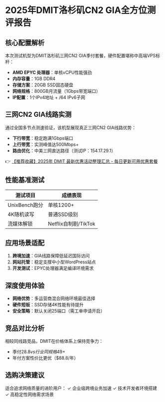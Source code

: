 # 2025年DMIT洛杉矶CN2 GIA全方位测评报告

## 核心配置解析
本次测试机型为DMIT洛杉矶三网CN2 GIA季付套餐，硬件配置堪称中高端VPS标杆：
- **AMD EPYC 处理器**：单核vCPU性能强劲
- **内存容量**：1GB DDR4
- **存储方案**：20GB SSD固态硬盘
- **网络规格**：800GB月流量（1Gbps带宽端口）
- **IP配置**：1个IPv4地址 + /64 IPv6子网

## 三网CN2 GIA线路实测
通过全国多节点测速验证，该机型展现真正三网CN2 GIA线路优势：
- **下行带宽**：稳定跑满1Gbps端口
- **上行带宽**：实测峰值达500Mbps+
- **路由优化**：中美三网直达路径（测试IP：154.17.29.1）

👉 [【推荐收藏】2025年 DMIT 最新优惠活动整理汇总 - 每日更新可用优惠套餐](https://bit.ly/dmit_coupon)

## 性能基准测试
| 测试项目       | 成绩表现              |
|----------------|-----------------------|
| UnixBench跑分  | 单核1200+            |
| 4K随机读写     | 普通SSD级别           |
| 流媒体解锁     | Netflix自制剧/TikTok |

## 应用场景适配
1. **跨境加速**：GIA线路保障低延迟国际访问
2. **网站托管**：稳定支撑中小型WordPress站点
3. **开发测试**：EPYC处理器满足编译环境需求

## 深度使用体验
- **网络优势**：多运营商混合网络环境最佳选择
- **硬件短板**：SSD存储4K性能有待提升
- **安全策略**：默认关闭25端口（需工单申请开启）

## 竞品对比分析
相较同线路竞品，DMIT在价格体系上保持竞争力：
- 季付$28.8 vs 行业同规格$49+
- 年付方案性价比更优（$88.8/年）

## 选购决策建议
适合追求网络质量的进阶用户：
✓ 企业级跨境业务加速
✓ 技术开发者环境搭建
✓ 高稳定性网络需求场景